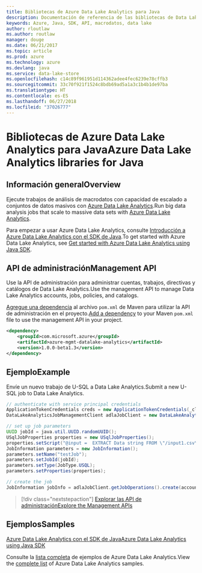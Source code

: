 ```yaml
---
title: Bibliotecas de Azure Data Lake Analytics para Java
description: Documentación de referencia de las bibliotecas de Data Lake Analytics para Java
keywords: Azure, Java, SDK, API, macrodatos, data lake
author: rloutlaw
ms.author: routlaw
manager: douge
ms.date: 06/21/2017
ms.topic: article
ms.prod: azure
ms.technology: azure
ms.devlang: java
ms.service: data-lake-store
ms.openlocfilehash: c14c89f961951d114362adee4fec6239e78cffb3
ms.sourcegitcommit: 33c70f921f1524c8bdb69ad5a1a3c1b4b1de97ba
ms.translationtype: HT
ms.contentlocale: es-ES
ms.lasthandoff: 06/27/2018
ms.locfileid: "37026777"
---
```

# <a name="azure-data-lake-analytics-libraries-for-java"></a><span data-ttu-id="cc266-104">Bibliotecas de Azure Data Lake Analytics para Java</span><span class="sxs-lookup"><span data-stu-id="cc266-104">Azure Data Lake Analytics libraries for Java</span></span>

## <a name="overview"></a><span data-ttu-id="cc266-105">Información general</span><span class="sxs-lookup"><span data-stu-id="cc266-105">Overview</span></span>

<span data-ttu-id="cc266-106">Ejecute trabajos de análisis de macrodatos con capacidad de escalado a conjuntos de datos masivos con [Azure Data Lake Analytics](/azure/data-lake-analytics/data-lake-analytics-overview).</span><span class="sxs-lookup"><span data-stu-id="cc266-106">Run big data analysis jobs that scale to massive data sets with [Azure Data Lake Analytics](/azure/data-lake-analytics/data-lake-analytics-overview).</span></span>

<span data-ttu-id="cc266-107">Para empezar a usar Azure Data Lake Analytics, consulte [Introducción a Azure Data Lake Analytics con el SDK de Java](/azure/data-lake-analytics/data-lake-analytics-get-started-java-sdk).</span><span class="sxs-lookup"><span data-stu-id="cc266-107">To get started with Azure Data Lake Analytics, see [Get started with Azure Data Lake Analytics using Java SDK](/azure/data-lake-analytics/data-lake-analytics-get-started-java-sdk).</span></span>

## <a name="management-api"></a><span data-ttu-id="cc266-108">API de administración</span><span class="sxs-lookup"><span data-stu-id="cc266-108">Management API</span></span>

<span data-ttu-id="cc266-109">Use la API de administración para administrar cuentas, trabajos, directivas y catálogos de Data Lake Analytics.</span><span class="sxs-lookup"><span data-stu-id="cc266-109">Use the management API to manage Data Lake Analytics accounts, jobs, policies, and catalogs.</span></span>

<span data-ttu-id="cc266-110">[Agregue una dependencia](https://maven.apache.org/guides/getting-started/index.html#How_do_I_use_external_dependencies) al archivo `pom.xml` de Maven para utilizar la API de administración en el proyecto.</span><span class="sxs-lookup"><span data-stu-id="cc266-110">[Add a dependency](https://maven.apache.org/guides/getting-started/index.html#How_do_I_use_external_dependencies) to your Maven `pom.xml` file to use the management API in your project.</span></span>


```XML
<dependency>
    <groupId>com.microsoft.azure</groupId>
    <artifactId>azure-mgmt-datalake-analytics</artifactId>
    <version>1.0.0-beta1.3</version>
</dependency>
```

## <a name="example"></a><span data-ttu-id="cc266-111">Ejemplo</span><span class="sxs-lookup"><span data-stu-id="cc266-111">Example</span></span>

<span data-ttu-id="cc266-112">Envíe un nuevo trabajo de U-SQL a Data Lake Analytics.</span><span class="sxs-lookup"><span data-stu-id="cc266-112">Submit a new U-SQL job to Data Lake Analytics.</span></span>

```java
// authenticate with service principal credentials
ApplicationTokenCredentials creds = new ApplicationTokenCredentials(_clientId, _tenantId, _clientSecret, null);
DataLakeAnalyticsJobManagementClient adlaJobClient = new DataLakeAnalyticsJobManagementClientImpl(creds);

// set up job parameters
UUID jobId = java.util.UUID.randomUUID();
USqlJobProperties properties = new USqlJobProperties();
properties.setScript("@input =  EXTRACT Data string FROM \"/input1.csv\" USING Extractors.Csv(); OUTPUT @input TO @\"/output1.csv\" USING Outputters.Csv();");
JobInformation parameters = new JobInformation();
parameters.setName("testJob");
parameters.setJobId(jobId);
parameters.setType(JobType.USQL);
parameters.setProperties(properties);

// create the job
JobInformation jobInfo = adlaJobClient.getJobOperations().create(accountName, jobId, parameters).getBody();

```

> [!div class="nextstepaction"]
> [<span data-ttu-id="cc266-113">Explorar las API de administración</span><span class="sxs-lookup"><span data-stu-id="cc266-113">Explore the Management APIs</span></span>](/java/api/overview/azure/datalakeanalytics/management)

## <a name="samples"></a><span data-ttu-id="cc266-114">Ejemplos</span><span class="sxs-lookup"><span data-stu-id="cc266-114">Samples</span></span>

<span data-ttu-id="cc266-115">[Azure Data Lake Analytics con el SDK de Java][1]</span><span class="sxs-lookup"><span data-stu-id="cc266-115">[Azure Data Lake Analytics using Java SDK][1]</span></span> 

[1]: https://docs.microsoft.com/azure/data-lake-analytics/data-lake-analytics-get-started-java-sdk

<span data-ttu-id="cc266-116">Consulte la [lista completa](https://azure.microsoft.com/resources/samples/?platform=java&term=analytics) de ejemplos de Azure Data Lake Analytics.</span><span class="sxs-lookup"><span data-stu-id="cc266-116">View the [complete list](https://azure.microsoft.com/resources/samples/?platform=java&term=analytics) of Azure Data Lake Analytics samples.</span></span>
